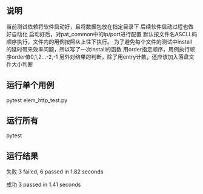 
## 说明

  当前测试依赖将软件启动好，且将数据包放在指定目录下
  后续软件启动过程也做好自动化
  启动好后，对pat_common中的ip/port进行配置
  默认按文件名ASCLL码顺序执行，文件内的用例按照从上往下执行。
  为了避免每个文件的测试中install的延时带来效率问题，所以写了一次install的函数
  用order指定顺序，用例执行顺序order值0,1,2...-2,-1
  另外对结果的判断，除了用entry计数，还应该加入落盘文件大小判断

## 运行单个用例

pytest elem_http_test.py

## 运行所有

pytest

## 运行结果

失败
3 failed, 6 passed in 1.82 seconds

成功
3 passed in 1.41 seconds
